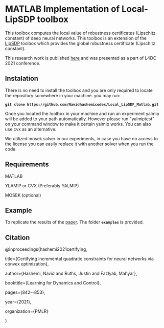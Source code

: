 # MATLAB Implementation of Local-LipSDP toolbox

This toolbox  computes the local value of robustness certificates (Lipschitz constant) of deep neural networks. This toolbox is an extension of the [LipSDP](https://github.com/mahyarfazlyab/LipSDP) toolbox which provides the global robustness certificate (Lipschitz constant).

This research work is published [here](https://proceedings.mlr.press/v144/hashemi21a.html) and was presented as a part of L4DC 2021 conference.

## Instalation

There is no need to install the toolbox and you are only required to locate the repository somewhere in your machine. you may run:

**`git clone https://github.com/Navidhashemicodes/Local_LipSDP_Matlab.git`**

Once you located the toolbox in your machine and run an experiment yalmip will be added to your path automatically. However please run "yalmiptest" on your command window to make it certain yalmip works. You can also use cvx as an alternative.

We utilized mosek solver in our experiments, in case you have no access to the license you can easily replace it with another solver when you run the code.
   
## Requirements
MATLAB

YLAMIP or CVX (Preferably YALMIP)

MOSEK (optional)



## Example

To replicate the results of the [paper](https://proceedings.mlr.press/v144/hashemi21a/hashemi21a.pdf). The folder **`examples`** is provided. 

## Citation

@inproceedings{hashemi2021certifying,
  
title={Certifying incremental quadratic constraints for neural networks via convex optimization},
  
author={Hashemi, Navid and Ruths, Justin and Fazlyab, Mahyar},
  
booktitle={Learning for Dynamics and Control},
  
pages={842--853},
  
year={2021},
  
organization={PMLR}

}



